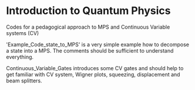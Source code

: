 # Introduction to Quantum Physics
Codes for a pedagogical approach to MPS and Continuous Variable systems (CV)

'Example_Code_state_to_MPS' is a very simple example how to decompose a state into a MPS. The comments should be sufficient to understand everything.

Continuous_Variable_Gates introduces some CV gates and should help to get familiar with CV system, Wigner plots, squeezing, displacement and beam splitters.
